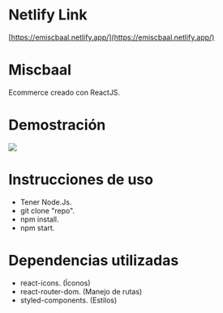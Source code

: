 # Netlify Link

[https://emiscbaal.netlify.app/](https://emiscbaal.netlify.app/)

# Miscbaal

Ecommerce creado con ReactJS.

# Demostración

<img src="https://media.giphy.com/media/idIA8pur97Yo3rrzd8/giphy.gif" />

# Instrucciones de uso

- Tener Node.Js.
- git clone "repo".
- npm install.
- npm start.

# Dependencias utilizadas

- react-icons. (Íconos)
- react-router-dom. (Manejo de rutas)
- styled-components. (Estilos)

